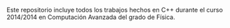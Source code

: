 Este repositorio incluye todos los trabajos hechos en C++ durante el curso 2014/2014 en Computación Avanzada del grado de Física.
